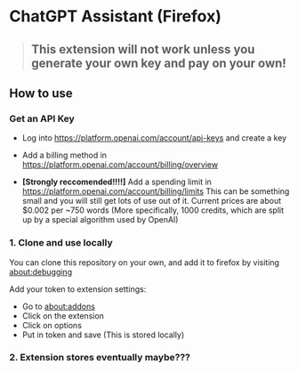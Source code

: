 # ChatGPT Assistant (Firefox)

> ## This extension will not work unless you generate your own key and pay on your own!

## How to use

### Get an API Key

- Log into https://platform.openai.com/account/api-keys and create a key

- Add a billing method in https://platform.openai.com/account/billing/overview
- **[Strongly reccomended!!!!]** Add a spending limit in https://platform.openai.com/account/billing/limits This can be something small and you will still get lots of use out of it. Current prices are about $0.002 per ~750 words (More specifically, 1000 credits, which are split up by a special algorithm used by OpenAI)

### 1. Clone and use locally

You can clone this repository on your own, and add it to firefox by visiting [about:debugging](about:debugging)

Add your token to extension settings:

- Go to [about:addons](about:addons)
- Click on the extension
- Click on options
- Put in token and save (This is stored locally)

### 2. Extension stores eventually maybe???
